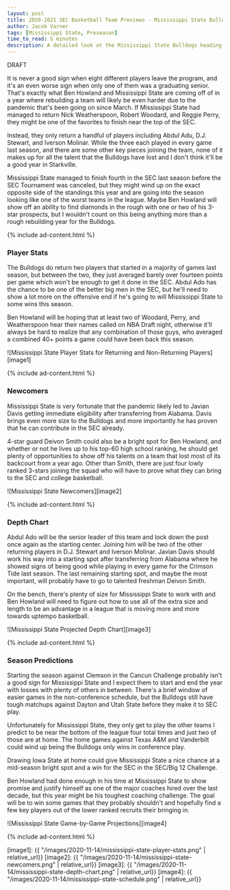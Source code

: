 ```yaml
---
layout: post
title: 2020-2021 SEC Basketball Team Previews - Mississippi State Bulldogs
author: Jacob Varner
tags: [Mississippi State, Preseason]
time_to_read: 5 minutes
description: A detailed look at the Mississippi State Bulldogs heading into the 2020-2021 college basketball season including game-by-game predictions, a statistical team overview, newcomers, and a projected depth chart.
---
```


DRAFT

It is never a good sign when eight different players leave the program, and it's an even worse sign when only one of them was a graduating senior. That's exactly what Ben Howland and Mississippi State are coming off of in a year where rebuilding a team will likely be even harder due to the pandemic that's been going on since March. If Mississippi State had managed to return Nick Weatherspoon, Robert Woodard, and Reggie Perry, they might be one of the favorites to finish near the top of the SEC.

Instead, they only return a handful of players including Abdul Adu, D.J. Stewart, and Iverson Molinar. While the three each played in every game last season, and there are some other key pieces joining the team, none of it makes up for all the talent that the Bulldogs have lost and I don't think it'll be a good year in Starkville.

Mississippi State managed to finish fourth in the SEC last season before the SEC Tournament was canceled, but they might wind up on the exact opposite side of the standings this year and are going into the season looking like one of the worst teams in the league. Maybe Ben Howland will show off an ability to find diamonds in the rough with one or two of his 3-star prospects, but I wouldn't count on this being anything more than a rough rebuilding year for the Bulldogs.

{% include ad-content.html %}

### Player Stats

The Bulldogs do return two players that started in a majority of games last season, but between the two, they just averaged barely over fourteen points per game which won't be enough to get it done in the SEC. Abdul Ado has the chance to be one of the better big men in the SEC, but he'll need to show a lot more on the offensive end if he's going to will Mississippi State to some wins this season.

Ben Howland will be hoping that at least two of Woodard, Perry, and Weatherspoon hear their names called on NBA Draft night, otherwise it'll always be hard to realize that any combination of those guys, who averaged a combined 40+ points a game could have been back this season.

![Mississippi State Player Stats for Returning and Non-Returning Players][image1]

{% include ad-content.html %}

### Newcomers

Mississippi State is very fortunate that the pandemic likely led to Javian Davis getting immediate eligibility after transferring from Alabama. Davis brings even more size to the Bulldogs and more importantly he has proven that he can contribute in the SEC already.

4-star guard Deivon Smith could also be a bright spot for Ben Howland, and whether or not he lives up to his top-60 high school ranking, he should get plenty of opportunities to show off his talents on a team that lost most of its backcourt from a year ago. Other than Smith, there are just four lowly ranked 3-stars joining the squad who will have to prove what they can bring to the SEC and college basketball.

![Mississippi State Newcomers][image2]

{% include ad-content.html %}

### Depth Chart

Abdul Ado will be the senior leader of this team and lock down the post once again as the starting center. Joining him will be two of the other returning players in D.J. Stewart and Iverson Molinar. Javian Davis should work his way into a starting spot after transferring from Alabama where he showed signs of being good while playing in every game for the Crimson Tide last season. The last remaining starting spot, and maybe the most important, will probably have to go to talented freshman Deivon Smith.

On the bench, there's plenty of size for Mississippi State to work with and Ben Howland will need to figure out how to use all of the extra size and length to be an advantage in a league that is moving more and more towards uptempo basketball.

![Mississippi State Projected Depth Chart][image3]

{% include ad-content.html %}

### Season Predictions

Starting the season against Clemson in the Cancun Challenge probably isn't a good sign for Mississippi State and I expect them to start and end the year with losses with plenty of others in between. There's a brief window of easier games in the non-conference schedule, but the Bulldogs still have tough matchups against Dayton and Utah State before they make it to SEC play.

Unfortunately for Mississippi State, they only get to play the other teams I predict to be near the bottom of the league four total times and just two of those are at home. The home games against Texas A&M and Vanderbilt could wind up being the Bulldogs only wins in conference play.

Drawing Iowa State at home could give Mississippi State a nice chance at a mid-season bright spot and a win for the SEC in the SEC/Big 12 Challenge.

Ben Howland had done enough in his time at Mississippi State to show promise and justify himself as one of the major coaches hired over the last decade, but this year might be his toughest coaching challenge. The goal will be to win some games that they probably shouldn't and hopefully find a few key players out of the lower ranked recruits their bringing in.

![Mississippi State Game-by-Game Projections][image4]

{% include ad-content.html %}

[image1]: {{ "/images/2020-11-14/mississippi-state-player-stats.png" | relative_url}}
[image2]: {{ "/images/2020-11-14/mississippi-state-newcomers.png" | relative_url}}
[image3]: {{ "/images/2020-11-14/mississippi-state-depth-chart.png" | relative_url}}
[image4]: {{ "/images/2020-11-14/mississippi-state-schedule.png" | relative_url}}
